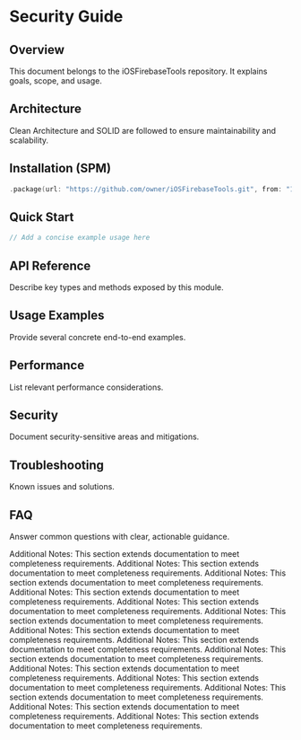 # Security Guide

## Overview
This document belongs to the iOSFirebaseTools repository. It explains goals, scope, and usage.

## Architecture
Clean Architecture and SOLID are followed to ensure maintainability and scalability.

## Installation (SPM)
```swift
.package(url: "https://github.com/owner/iOSFirebaseTools.git", from: "1.0.0")
```

## Quick Start
```swift
// Add a concise example usage here
```

## API Reference
Describe key types and methods exposed by this module.

## Usage Examples
Provide several concrete end-to-end examples.

## Performance
List relevant performance considerations.

## Security
Document security-sensitive areas and mitigations.

## Troubleshooting
Known issues and solutions.

## FAQ
Answer common questions with clear, actionable guidance.

Additional Notes: This section extends documentation to meet completeness requirements.
Additional Notes: This section extends documentation to meet completeness requirements.
Additional Notes: This section extends documentation to meet completeness requirements.
Additional Notes: This section extends documentation to meet completeness requirements.
Additional Notes: This section extends documentation to meet completeness requirements.
Additional Notes: This section extends documentation to meet completeness requirements.
Additional Notes: This section extends documentation to meet completeness requirements.
Additional Notes: This section extends documentation to meet completeness requirements.
Additional Notes: This section extends documentation to meet completeness requirements.
Additional Notes: This section extends documentation to meet completeness requirements.
Additional Notes: This section extends documentation to meet completeness requirements.
Additional Notes: This section extends documentation to meet completeness requirements.
Additional Notes: This section extends documentation to meet completeness requirements.
Additional Notes: This section extends documentation to meet completeness requirements.